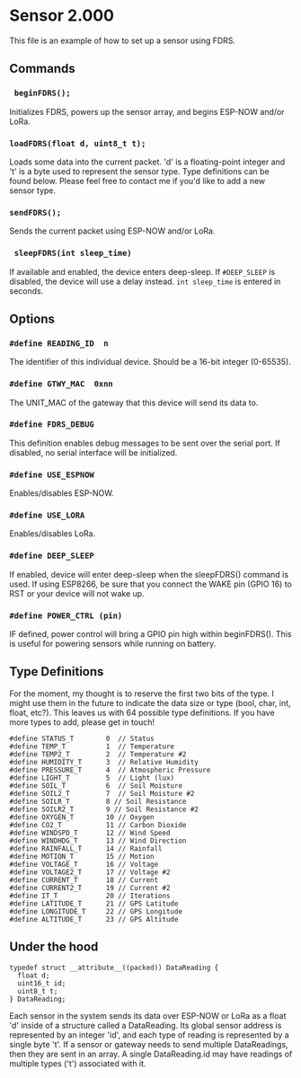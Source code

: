 # Sensor 2.000
This file is an example of how to set up a sensor using FDRS. 


## Commands
### ``` beginFDRS();```
Initializes FDRS, powers up the sensor array, and begins ESP-NOW and/or LoRa.
### ```loadFDRS(float d, uint8_t t);```
Loads some data into the current packet. 'd' is a floating-point integer and 't' is a byte used to represent the sensor type. Type definitions can be found below. Please feel free to contact me if you'd like to add a new sensor type.
### ```sendFDRS();```
Sends the current packet using ESP-NOW and/or LoRa.
### ``` sleepFDRS(int sleep_time)```
If available and enabled, the device enters deep-sleep. If ```#DEEP_SLEEP``` is disabled, the device will use a delay instead. ```int sleep_time``` is entered in seconds.

## Options

### ```#define READING_ID  n```
The identifier of this individual device. Should be a 16-bit integer (0-65535). 
### ```#define GTWY_MAC  0xnn```
The UNIT_MAC of the gateway that this device will send its data to.
### ```#define FDRS_DEBUG```
This definition enables debug messages to be sent over the serial port. If disabled, no serial interface will be initialized. 
### ```#define USE_ESPNOW```
Enables/disables ESP-NOW.
### ```#define USE_LORA```
Enables/disables LoRa.
### ```#define DEEP_SLEEP```
If enabled, device will enter deep-sleep when the sleepFDRS() command is used. If using ESP8266, be sure that you connect the WAKE pin (GPIO 16) to RST or your device will not wake up. 
### ```#define POWER_CTRL (pin)```
IF defined, power control will bring a GPIO pin high within beginFDRS(). This is useful for powering sensors while running on battery.
## Type Definitions 
For the moment, my thought is to reserve the first two bits of the type. I might use them in the future to indicate the data size or type (bool, char,  int, float, etc?). This leaves us with 64 possible type definitions. If you have more types to add, please get in touch!
```
#define STATUS_T        0  // Status 
#define TEMP_T          1  // Temperature 
#define TEMP2_T         2  // Temperature #2
#define HUMIDITY_T      3  // Relative Humidity 
#define PRESSURE_T      4  // Atmospheric Pressure 
#define LIGHT_T         5  // Light (lux) 
#define SOIL_T          6  // Soil Moisture 
#define SOIL2_T         7  // Soil Moisture #2 
#define SOILR_T         8 // Soil Resistance 
#define SOILR2_T        9 // Soil Resistance #2 
#define OXYGEN_T        10 // Oxygen 
#define CO2_T           11 // Carbon Dioxide
#define WINDSPD_T       12 // Wind Speed
#define WINDHDG_T       13 // Wind Direction
#define RAINFALL_T      14 // Rainfall
#define MOTION_T        15 // Motion
#define VOLTAGE_T       16 // Voltage
#define VOLTAGE2_T      17 // Voltage #2
#define CURRENT_T       18 // Current
#define CURRENT2_T      19 // Current #2
#define IT_T            20 // Iterations
#define LATITUDE_T      21 // GPS Latitude
#define LONGITUDE_T     22 // GPS Longitude
#define ALTITUDE_T      23 // GPS Altitude

```
## Under the hood
```
typedef struct __attribute__((packed)) DataReading {
  float d;
  uint16_t id;
  uint8_t t;
} DataReading;
```
Each sensor in the system sends its data over ESP-NOW or LoRa as a float 'd' inside of a structure called a DataReading. Its global sensor address is represented by an integer 'id', and each type of reading is represented by a single byte 't'.  If a sensor or gateway needs to send multiple DataReadings, then they are sent in an array. A single DataReading.id may have readings of multiple types ('t') associated with it.

